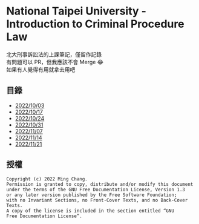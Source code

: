 # National Taipei University - Introduction to Criminal Procedure Law
北大刑事訴訟法的上課筆記，僅留作記錄  
有問題可以 PR，但我應該不會 Merge 😂  
如果有人覺得有用就拿去用吧

## 目錄
- [2022/10/03](221003.md)
- [2022/10/17](221017.md)
- [2022/10/24](221024.md)
- [2022/10/31](221031.md)
- [2022/11/07](221107.md)
- [2022/11/14](221114.md)
- [2022/11/21](221121.md)

## 授權
```
Copyright (c) 2022 Ming Chang.
Permission is granted to copy, distribute and/or modify this document
under the terms of the GNU Free Documentation License, Version 1.3
or any later version published by the Free Software Foundation;
with no Invariant Sections, no Front-Cover Texts, and no Back-Cover Texts.
A copy of the license is included in the section entitled “GNU
Free Documentation License”.
```
